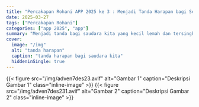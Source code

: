 ```yaml
---
title: "Percakapan Rohani APP 2025 ke 3 : Menjadi Tanda Harapan bagi Sesama"
date: 2025-03-27
tags: ["Percakapan Rohani"]
categories: ["app 2025", "app"]
summary: "Menjadi tanda bagi saudara kita yang kecil lemah dan tersingkir"
cover:
  image: "/img"
  alt: "tanda harapan"
  caption: "tanda harapan bagi saudara kita"
  hiddeninSingle: true
---
```


{{< figure src="/img/adven7des23.avif" alt="Gambar 1" caption="Deskripsi Gambar 1" class="inline-image" >}}
{{< figure src="/img/adven7des231.avif" alt="Gambar 2" caption="Deskripsi Gambar 2" class="inline-image" >}}
